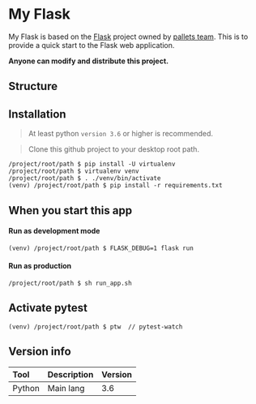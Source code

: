 # My Flask

My Flask is based on the [Flask](https://github.com/pallets/flask) project owned by [pallets team](https://github.com/pallets).
This is to provide a quick start to the Flask web application.

**Anyone can modify and distribute this project.**

## Structure

## Installation

> At least python ```version 3.6``` or higher is recommended.

> Clone this github project to your desktop root path.

```shell
/project/root/path $ pip install -U virtualenv
/project/root/path $ virtualenv venv
/project/root/path $ . ./venv/bin/activate
(venv) /project/root/path $ pip install -r requirements.txt
```

## When you start this app

#### Run as development mode

```shell
(venv) /project/root/path $ FLASK_DEBUG=1 flask run
```

#### Run as production

```shell
/project/root/path $ sh run_app.sh
```

## Activate pytest

```shell
(venv) /project/root/path $ ptw  // pytest-watch
```

## Version info

| Tool | Description | Version |
|:--|:--|:--|
| Python | Main lang | 3.6 |

